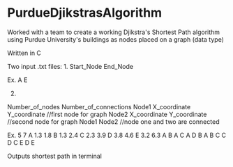 # PurdueDjikstrasAlgorithm
Worked with a team to create a working Djikstra's Shortest Path algorithm using Purdue University's buildings as nodes placed on a graph (data type) 

Written in C

Two input .txt files: 
1.
Start_Node End_Node

Ex. 
A E

2. 
Number_of_nodes Number_of_connections
Node1 X_coordinate Y_coordinate //first node for graph
Node2 X_coordinate Y_coordinate //second node for graph
Node1 Node2 //node one and two are connected

Ex.
5 7
A 1.3 1.8
B 1.3 2.4
C 2.3 3.9
D 3.8 4.6
E 3.2 6.3
A B
A C
A D
B A
B C
C D
C E 
D E

Outputs shortest path in terminal
